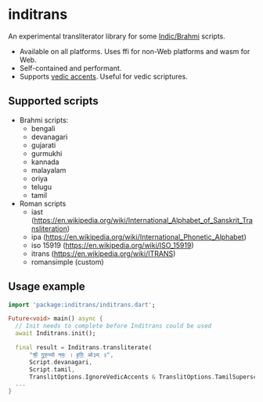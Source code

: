 # inditrans

An experimental transliterator library for some [Indic/Brahmi](https://en.wikipedia.org/wiki/Brahmic_scripts) scripts.

* Available on all platforms. Uses ffi for non-Web platforms and wasm for Web.
* Self-contained and performant.
* Supports [vedic accents](https://en.wikipedia.org/wiki/Vedic_accent). Useful for vedic scriptures.

## Supported scripts
* Brahmi scripts:
  * bengali
  * devanagari
  * gujarati
  * gurmukhi
  * kannada
  * malayalam
  * oriya
  * telugu
  * tamil
* Roman scripts
  * iast (https://en.wikipedia.org/wiki/International_Alphabet_of_Sanskrit_Transliteration)
  * ipa (https://en.wikipedia.org/wiki/International_Phonetic_Alphabet)
  * iso 15919 (https://en.wikipedia.org/wiki/ISO_15919)
  * itrans (https://en.wikipedia.org/wiki/ITRANS)
  * romansimple (custom)

## Usage example
```dart
import 'package:inditrans/inditrans.dart';

Future<void> main() async {
  // Init needs to complete before Inditrans could be used
  await Inditrans.init();

  final result = Inditrans.transliterate(
      "श्री॒ गु॒रु॒भ्यो नमः॒ । ह॒रिः॒ ओ३म् ॥",
      Script.devanagari,
      Script.tamil,
      TranslitOptions.IgnoreVedicAccents & TranslitOptions.TamilSuperscripted);
  ...
}
```
